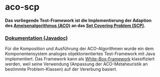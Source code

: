 # aco-scp
<b>Das vorliegende Test-Framework ist die Implementierung der Adaption des <a href="https://de.wikipedia.org/wiki/Ameisenalgorithmus">Ameisenalgorithmus (ACO)</a> an das <a href="https://de.wikipedia.org/wiki/Ameisenalgorithmus">Set Covering Problem (SCP)</a>.</b>
<h3><a href="https://andre-dick.github.io/aco-scp">Dokumentation (Javadoc)</a></h3>
<p>Für die Komposition und Ausführung der ACO-Algorithmen wurde ein dem Komponentensystem analoges objektorientiertes Test-Framework mit Java implementiert. Das Framework kann als <a href="https://de.wikipedia.org/wiki/Framework">White-Box-Framework</a> klassifiziert werden, weil seine Verwendung (Anpassung der ACO-Metaheuristik an bestimmte Problem-Klassen) auf der Vererbung basiert.</p>

